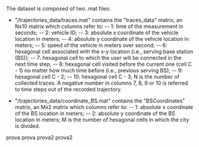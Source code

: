 The dataset is composed of two .mat files:

- "/trajectories_data/traces.mat" contains the "traces_data" matrix, an Nx10 matrix which columns refer to:
	-- 1: time of the measurement in seconds;
	-- 2: vehicle ID;
	-- 3: absolute x coordinate of the vehicle location in meters;
	-- 4: absolute y coordinate of the vehicle location in meters;
	-- 5: speed of the vehicle in meters over second;
	-- 6: hexagonal cell associated with the x-y location (i.e., serving base station (BS));
	-- 7: hexagonal cell to which the user will be connected in the next time step;
	-- 8: hexagonal cell visited before the current one (cell C - 1) no matter how much time before (i.e., previous serving BS);
	-- 9: hexagonal cell C - 2;
	-- 10: hexagonal cell C - 3;
	N is the number of collected traces.
	A negative number in columns 7, 8, 9 or 10 is referred to time steps out of the recorded trajectory.

- "/trajectories_data/coordinate_BS.mat" contains the "BSCoordinates" matrix, an Mx2 matrix which columns refer to:
	-- 1: absolute x coordinate of the BS location in meters;
	-- 2: absolute y coordinate of the BS location in meters;
	M is the number of hexagonal cells in which the city is divided.

prova prova
prova2 prova2